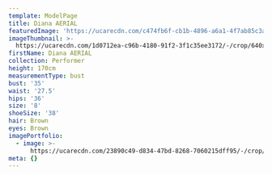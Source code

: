 ```yaml
---
template: ModelPage
title: Diana AERIAL
featuredImage: 'https://ucarecdn.com/c474fb6f-cb1b-4896-a6a1-4f7ab85c3ae4/'
imageThumbnail: >-
  https://ucarecdn.com/1d0712ea-c96b-4180-91f2-3f1c35ee3172/-/crop/640x948/0,174/-/preview/
firstName: Diana AERIAL
collection: Performer
height: 170cm
measurementType: bust
bust: '35'
waist: '27.5'
hips: '36'
size: '8'
shoeSize: '38'
hair: Brown
eyes: Brown
imagePortfolio:
  - image: >-
      https://ucarecdn.com/23890c49-d834-47bd-8268-7060215dff95/-/crop/640x962/0,174/-/preview/
meta: {}
---
```


